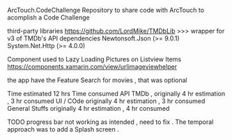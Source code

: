  ArcTouch.CodeChallenge
 Repository to share code with ArcTouch to acomplish a Code Challenge 

 
  third-party libraries 
  https://github.com/LordMike/TMDbLib  >>>  wrapper for v3 of TMDb's API
		dependencies
		Newtonsoft.Json (>= 9.0.1)
		System.Net.Http (>= 4.0.0)
		
		
Component used to Lazy Loading Pictures on Listview Items
https://components.xamarin.com/view/urlimageviewhelper

the app have the Feature  Search for movies  , that was optional

Time estimated 12 hrs
Time consumed
API TMDb    , originally 4 hr estimation , 3 hr consumed
UI / COde   originally 4 hr estimation , 3 hr consumed
General Stuffs originally 4 hr estimation , 4 hr consumed


TODO
progress bar not working as intended , need to fix . The temporal approach was to add a Splash screen . 
